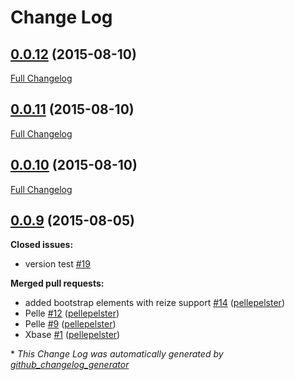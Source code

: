 # Change Log

## [0.0.12](https://github.com/pellepelster/mango/tree/0.0.12) (2015-08-10)
[Full Changelog](https://github.com/pellepelster/mango/compare/0.0.11...0.0.12)

## [0.0.11](https://github.com/pellepelster/mango/tree/0.0.11) (2015-08-10)
[Full Changelog](https://github.com/pellepelster/mango/compare/0.0.10...0.0.11)

## [0.0.10](https://github.com/pellepelster/mango/tree/0.0.10) (2015-08-10)
[Full Changelog](https://github.com/pellepelster/mango/compare/0.0.9...0.0.10)

## [0.0.9](https://github.com/pellepelster/mango/tree/0.0.9) (2015-08-05)
**Closed issues:**

- version test [\#19](https://github.com/pellepelster/mango/issues/19)

**Merged pull requests:**

- added bootstrap elements with reize support [\#14](https://github.com/pellepelster/mango/pull/14) ([pellepelster](https://github.com/pellepelster))
- Pelle [\#12](https://github.com/pellepelster/mango/pull/12) ([pellepelster](https://github.com/pellepelster))
- Pelle [\#9](https://github.com/pellepelster/mango/pull/9) ([pellepelster](https://github.com/pellepelster))
- Xbase [\#1](https://github.com/pellepelster/mango/pull/1) ([pellepelster](https://github.com/pellepelster))



\* *This Change Log was automatically generated by [github_changelog_generator](https://github.com/skywinder/Github-Changelog-Generator)*
